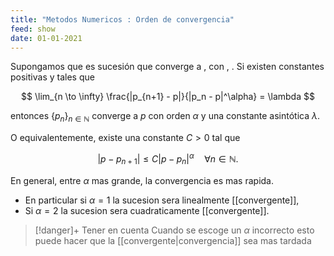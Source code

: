 ```yaml
---
title: "Metodos Numericos : Orden de convergencia"
feed: show
date: 01-01-2021
---
```


Supongamos que  es sucesión que converge a , con , . Si existen constantes positivas  y  tales que

$$
\lim_{n \to \infty} \frac{|p_{n+1} - p|}{|p_n - p|^\alpha} = \lambda
$$

entonces $\{p_n\}_{n\in\mathbb{N}}$ converge a $p$ con orden $\alpha$ y una constante asintótica $\lambda$.

O equivalentemente, existe una constante $C > 0$ tal que

$$
|p - p_{n+1}| \leq C|p - p_n|^\alpha \quad \forall n \in \mathbb{N}.
$$

En general, entre $α$ mas grande, la convergencia es mas rapida.
- En particular si $α = 1$ la sucesion sera linealmente [[convergente]],  
- Si $α = 2$ la sucesion sera cuadraticamente [[convergente]].

>[!danger]+ Tener en cuenta
>Cuando se escoge un $\alpha$ incorrecto esto puede hacer que la [[convergente|convergencia]] sea mas tardada

